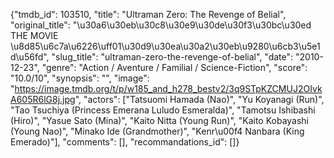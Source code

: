 {"tmdb_id": 103510, "title": "Ultraman Zero: The Revenge of Belial", "original_title": "\u30a6\u30eb\u30c8\u30e9\u30de\u30f3\u30bc\u30ed THE MOVIE \u8d85\u6c7a\u6226\uff01\u30d9\u30ea\u30a2\u30eb\u9280\u6cb3\u5e1d\u56fd", "slug_title": "ultraman-zero-the-revenge-of-belial", "date": "2010-12-23", "genre": "Action / Aventure / Familial / Science-Fiction", "score": "10.0/10", "synopsis": "", "image": "https://image.tmdb.org/t/p/w185_and_h278_bestv2/3q9STpKZCMUJ2OIvkA605R6lG8j.jpg", "actors": ["Tatsuomi Hamada (Nao)", "Yu Koyanagi (Run)", "Tao Tsuchiya (Princess Emerana Luludo Esmeralda)", "Tamotsu Ishibashi (Hiro)", "Yasue Sato (Mina)", "Kaito Nitta (Young Run)", "Kaito Kobayashi (Young Nao)", "Minako Ide (Grandmother)", "Kenr\u00f4 Nanbara (King Emerado)"], "comments": [], "recommandations_id": []}